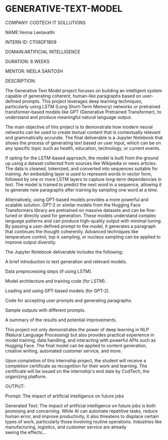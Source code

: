 # GENERATIVE-TEXT-MODEL

COMPANY: CODTECH IT SOLLUTIONS

NAME:Venna Leelavathi

INTERN ID: CT06DF1809

DOMAIN:ARTIFICIAL INTELLIGENCE

DURATION: 6 WEEKS

MENTOR: NEELA SANTOSH

DESCRIPTION:

The Generative Text Model project focuses on building an intelligent system capable of generating coherent, human-like paragraphs based on user-defined prompts. This project leverages deep learning techniques, particularly using LSTM (Long Short-Term Memory) networks or pretrained transformer-based models like GPT (Generative Pretrained Transformer), to understand and produce meaningful natural language output.

The main objective of this project is to demonstrate how modern neural networks can be used to create textual content that is contextually relevant and grammatically accurate. The final deliverable is a Jupyter Notebook that shows the process of generating text based on user input, which can be on any specific topic such as health, education, technology, or current events.

If opting for the LSTM-based approach, the model is built from the ground up using a dataset collected from sources like Wikipedia or news articles. The data is cleaned, tokenized, and converted into sequences suitable for training. An embedding layer is used to represent words in vector form, followed by one or more LSTM layers to capture long-term dependencies in text. The model is trained to predict the next word in a sequence, allowing it to generate new paragraphs after training by sampling one word at a time.

Alternatively, using GPT-based models provides a more powerful and scalable solution. GPT-2 or similar models from the Hugging Face Transformers library are pretrained on massive datasets and can be fine-tuned or directly used for generation. These models understand complex language patterns and can produce high-quality output with minimal tuning. By passing a user-defined prompt to the model, it generates a paragraph that continues the thought coherently. Advanced techniques like temperature control, top-k sampling, or nucleus sampling can be applied to improve output diversity.

The Jupyter Notebook deliverable includes the following:

A brief introduction to text generation and relevant models.

Data preprocessing steps (if using LSTM).

Model architecture and training code (for LSTM).

Loading and using GPT-based models (for GPT-2).

Code for accepting user prompts and generating paragraphs.

Sample outputs with different prompts.

A summary of the results and potential improvements.

This project not only demonstrates the power of deep learning in NLP (Natural Language Processing) but also provides practical experience in model training, data handling, and interacting with powerful APIs such as Hugging Face. The final model can be applied to content generation, creative writing, automated customer service, and more.

Upon completion of this internship project, the student will receive a completion certificate as recognition for their work and learning. The certificate will be issued on the internship's end date by CodTech, the organizing platform.

OUTPUT:

Prompt:
 The impact of artificial intelligence on future jobs

Generated Text:
 The impact of artificial intelligence on future jobs is both promising and concerning. While AI can automate repetitive tasks, reduce human error, and improve productivity, it also threatens to displace certain types of work, particularly those involving routine operations. Industries like manufacturing, logistics, and customer service are already seeing the effects...


